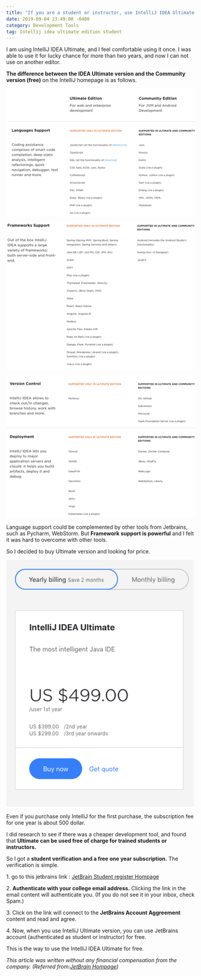 ```yaml
---
title: "If you are a student or instructor, use IntelliJ IDEA Ultimate for free"
date: 2019-09-04 23:49:00 -0400
category: Development Tools
tag: Intellij idea ultimate edition student
---
```

I am using IntelliJ IDEA Ultimate, and I feel comfortable using it once. I was able to use it for lucky chance for more than two years, and now I can not use on another editor.

**The difference between the IDEA Ultimate version and the Community version (free)** on the IntelliJ homepage is as follows.

<a href="/resource/image/intellij_1.png"><img src="/resource/image/intellij_1.png" width="700px" title="IntelliJ Languages Support" /></a>

<a href="/resource/image/intellij_2.png"><img src="/resource/image/intellij_2.png" width="700px" title="IntelliJ Framework Support" /></a>

<a href="/resource/image/intellij_3.png"><img src="/resource/image/intellij_3.png" width="700px" title="Version Control and Deployment functions" /></a>


Language support could be complemented by other tools from Jetbrains, such as Pycharm, WebStorm. But **Framework support is powerful** and I felt it was hard to overcome with other tools.

So I decided to buy Ultimate version and looking for price.

<a href="/resource/image/intellij_4.png"><img src="/resource/image/intellij_4.png" width="500px" title="IntelliJ 1-year price" /></a>

Even if you purchase only IntelliJ for the first purchase, the subscription fee for one year is about 500 dollar.

I did research to see if there was a cheaper development tool, and found that **Ultimate can be used free of charge for trained students or instructors.**

So I got a **student verification and a free one year subscription.** The verification is simple.

1\. go to this jetbrains link : [JetBrain Student register Hompage][JetBrain Student register Hompage]

2\. **Authenticate with your college email address.** Clicking the link in the email content will authenticate you. (If you do not see it in your inbox, check Spam.)

3\. Click on the link will connect to the **JetBrains Account Aggreement** content and read and agree.

4\. Now, when you use IntelliJ Ultimate version, you can use JetBrains account (authenticated as student or instructor) for free.

This is the way to use the IntelliJ IDEA Ultimate for free.

_This article was written without any financial compensation from the company._
_(Referred from:[JetBrain Hompage][JetBrain Hompage])_


[JetBrain Student register Hompage]: https://www.jetbrains.com/student/
[JetBrain Hompage]: http://www.jetbrains.com/